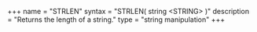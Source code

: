 +++
name = "STRLEN"
syntax = "STRLEN( string &lt;STRING&gt; )"
description = "Returns the length of a string."
type = "string manipulation"
+++

